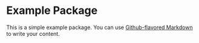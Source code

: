 # Example Package
 
This is a simple example package. You can use
[Github-flavored Markdown](https://guides.github.com/features/mastering-markdown/)
to write your content.


